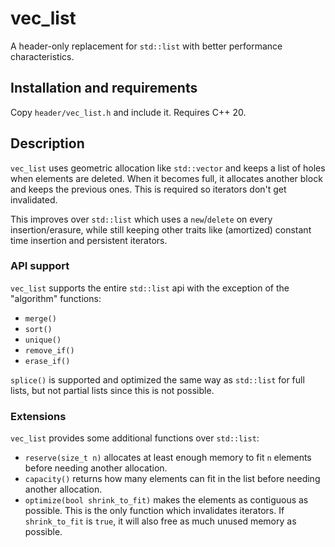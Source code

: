 # vec_list

A header-only replacement for `std::list` with better performance characteristics.

## Installation and requirements

Copy `header/vec_list.h` and include it. Requires C++ 20. 

## Description

`vec_list` uses geometric allocation like `std::vector` and keeps a list of holes when elements are deleted. When it becomes full, it allocates another block and keeps the previous ones. This is required so iterators don't get invalidated.

This improves over `std::list` which uses a `new`/`delete` on every insertion/erasure, while still keeping other traits like (amortized) constant time insertion and persistent iterators.

### API support

`vec_list` supports the entire `std::list` api with the exception of the "algorithm" functions:
* `merge()`
* `sort()`
* `unique()`
* `remove_if()`
* `erase_if()`

`splice()` is supported and optimized the same way as `std::list` for full lists, but not partial lists since this is not possible.

### Extensions

`vec_list` provides some additional functions over `std::list`:
* `reserve(size_t n)` allocates at least enough memory to fit `n` elements before needing another allocation.
* `capacity()` returns how many elements can fit in the list before needing another allocation.
* `optimize(bool shrink_to_fit)` makes the elements as contiguous as possible. This is the only function which invalidates iterators. If `shrink_to_fit` is `true`, it will also free as much unused memory as possible.